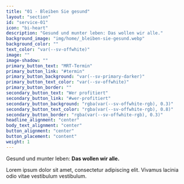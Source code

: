 ```yaml
---
title: "01 - Bleiben Sie gesund"
layout: "section"
id: "service-01"
icon: "bi-heart"
description: "Gesund und munter leben: Das wollen wir alle."
background_image: "img/home/_bleiben-sie-gesund.webp"
background_color: ""
text_color: "var(--sv-offwhite)"
image: ""
image-shadow: ""
primary_button_text: "MRT-Termin"
primary_button_link: "#termin"
primary_button_background: "var(--sv-primary-darker)"
primary_button_text_color: "var(--sv-offwhite)"
primary_button_border: ""
secondary_button_text: "Wer profitiert"
secondary_button_link: "#wer-profitiert"
secondary_button_background: "rgba(var(--sv-offwhite-rgb), 0.3)"
secondary_button_text_color: "rgba(var(--sv-offwhite-rgb), 0.8)"
secondary_button_border: "rgba(var(--sv-offwhite-rgb), 0.3)"
headline_alignment: "center"
body_text_alignment: "center"
button_alignment: "center"
button_placement: "content"
weight: 1
---
```


Gesund und munter leben: **Das wollen wir alle.**

Lorem ipsum dolor sit amet, consectetur adipiscing elit. Vivamus lacinia odio vitae vestibulum vestibulum.
